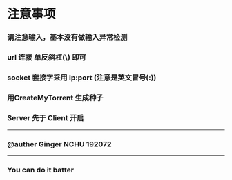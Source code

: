 # 注意事项
### 请注意输入，基本没有做输入异常检测
### url 连接 单反斜杠(\\) 即可
### socket 套接字采用 ip:port (注意是英文冒号(:))
### 用CreateMyTorrent 生成种子
### Server 先于 Client 开启

------------------------
### @auther Ginger NCHU 192072

------------------
### You can do it batter